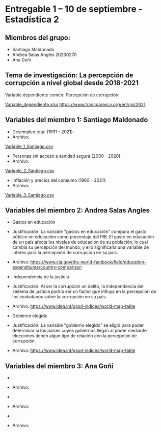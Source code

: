# Entregable 1 – 10 de septiembre - Estadística 2

## Miembros del grupo:

+ Santiago Maldonado
+ Andrea Salas Angles 20200270
+ Ana Goñi

## Tema de investigación: La percepción de corrupción a nivel global desde 2018-2021

Variable dependiente común: Percepción de corrupción

[Variable_dependiente.xlsx](https://github.com/santiagomv29/PRACTICAS_ESTA2/files/9538502/Variable_dependiente.xlsx)
https://www.transparency.org/en/cpi/2021

## Variables del miembro 1: Santiago Maldonado

+ Desempleo total (1991 - 2021):
+ Archivo:

[Variable_1_Santiago.csv](https://github.com/santiagomv29/PRACTICAS_ESTA2/files/9538971/Variable_1_Santiago.csv)

+ Personas sin acceso a sanidad segura (2000 - 2020): 
+ Archivo:

[Variable_2_Santiago.csv](https://github.com/santiagomv29/PRACTICAS_ESTA2/files/9538967/Variable_2_Santiago.csv)

+ Inflación y precios del consumo (1960 - 2021):
+ Archivo: 

[Variable_3_Santiago.csv](https://github.com/santiagomv29/PRACTICAS_ESTA2/files/9538995/Variable_3_Santiago.csv)


## Variables del miembro 2: Andrea Salas Angles

+ Gastos en educación
+ Justificación: La variable "gastos en educación" compara el gasto público en educación como porcentaje del PIB. El gasto en educación de un país afecta los niveles de educación de su población, lo cual cambia su percepción del mundo, y ello significaría una variable de interés para la percepción de corrupción en su país.
+ Archivo: https://www.cia.gov/the-world-factbook/field/education-expenditures/country-comparison

+ Independencia de la justicia 
+ Justificación: Al ser la corrupción un delito, la independencia del sistema de justicia podría ser un factor que influya en la percepción de los ciudadanos sobre la corrupción en su país. 
+ Archivo: https://www.idea.int/gsod-indices/world-map-table

+ Gobierno elegido 
+ Justificación: La variable "gobierno elegido" se eligió para poder determinar si los países cuyos gobiernos llegan al poder mediante elecciones tienen algun tipo de relación con la percepción de corrupción. 
+ Archivo: https://www.idea.int/gsod-indices/world-map-table


## Variables del miembro 3: Ana Goñi

+
+ Archivo:

+
+ Archivo:

+
+ Archivo:



